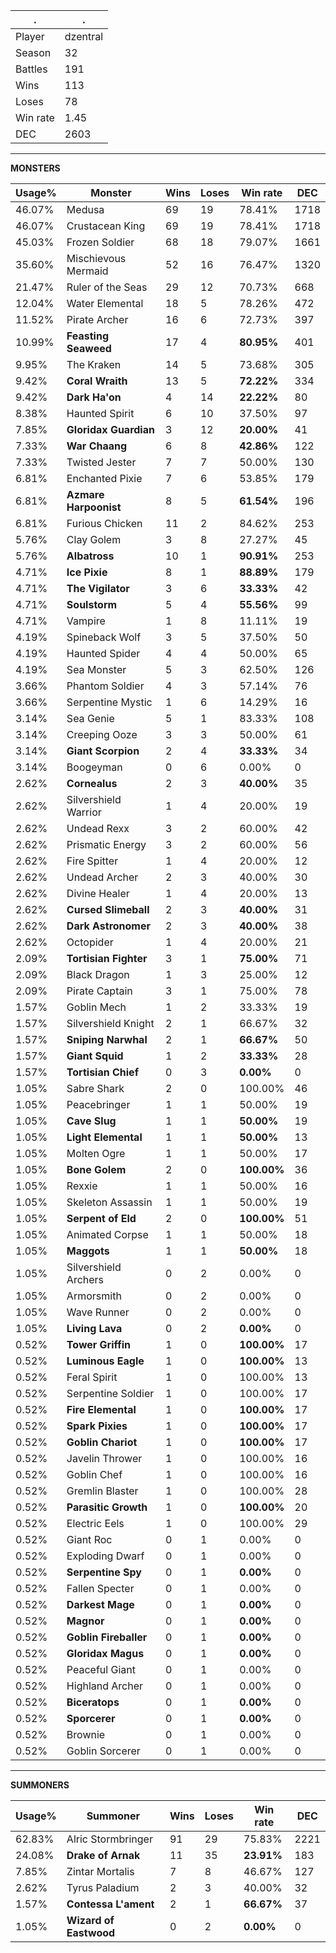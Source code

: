 .|.
|-|-
Player|dzentral
Season|32
Battles|191
Wins|113
Loses|78
Win rate|1.45
DEC|2603

---
**MONSTERS**

Usage%|Monster|Wins|Loses|Win rate|DEC|
-|-|-|-|-|-|
46.07%|Medusa|69|19|78.41%|1718|
46.07%|Crustacean King|69|19|78.41%|1718|
45.03%|Frozen Soldier|68|18|79.07%|1661|
35.60%|Mischievous Mermaid|52|16|76.47%|1320|
21.47%|Ruler of the Seas|29|12|70.73%|668|
12.04%|Water Elemental|18|5|78.26%|472|
11.52%|Pirate Archer|16|6|72.73%|397|
10.99%|**Feasting Seaweed**|17|4|**80.95%**|401|
9.95%|The Kraken|14|5|73.68%|305|
9.42%|**Coral Wraith**|13|5|**72.22%**|334|
9.42%|**Dark Ha'on**|4|14|**22.22%**|80|
8.38%|Haunted Spirit|6|10|37.50%|97|
7.85%|**Gloridax Guardian**|3|12|**20.00%**|41|
7.33%|**War Chaang**|6|8|**42.86%**|122|
7.33%|Twisted Jester|7|7|50.00%|130|
6.81%|Enchanted Pixie|7|6|53.85%|179|
6.81%|**Azmare Harpoonist**|8|5|**61.54%**|196|
6.81%|Furious Chicken|11|2|84.62%|253|
5.76%|Clay Golem|3|8|27.27%|45|
5.76%|**Albatross**|10|1|**90.91%**|253|
4.71%|**Ice Pixie**|8|1|**88.89%**|179|
4.71%|**The Vigilator**|3|6|**33.33%**|42|
4.71%|**Soulstorm**|5|4|**55.56%**|99|
4.71%|Vampire|1|8|11.11%|19|
4.19%|Spineback Wolf|3|5|37.50%|50|
4.19%|Haunted Spider|4|4|50.00%|65|
4.19%|Sea Monster|5|3|62.50%|126|
3.66%|Phantom Soldier|4|3|57.14%|76|
3.66%|Serpentine Mystic|1|6|14.29%|16|
3.14%|Sea Genie|5|1|83.33%|108|
3.14%|Creeping Ooze|3|3|50.00%|61|
3.14%|**Giant Scorpion**|2|4|**33.33%**|34|
3.14%|Boogeyman|0|6|0.00%|0|
2.62%|**Cornealus**|2|3|**40.00%**|35|
2.62%|Silvershield Warrior|1|4|20.00%|19|
2.62%|Undead Rexx|3|2|60.00%|42|
2.62%|Prismatic Energy|3|2|60.00%|56|
2.62%|Fire Spitter|1|4|20.00%|12|
2.62%|Undead Archer|2|3|40.00%|30|
2.62%|Divine Healer|1|4|20.00%|13|
2.62%|**Cursed Slimeball**|2|3|**40.00%**|31|
2.62%|**Dark Astronomer**|2|3|**40.00%**|38|
2.62%|Octopider|1|4|20.00%|21|
2.09%|**Tortisian Fighter**|3|1|**75.00%**|71|
2.09%|Black Dragon|1|3|25.00%|12|
2.09%|Pirate Captain|3|1|75.00%|78|
1.57%|Goblin Mech|1|2|33.33%|19|
1.57%|Silvershield Knight|2|1|66.67%|32|
1.57%|**Sniping Narwhal**|2|1|**66.67%**|50|
1.57%|**Giant Squid**|1|2|**33.33%**|28|
1.57%|**Tortisian Chief**|0|3|**0.00%**|0|
1.05%|Sabre Shark|2|0|100.00%|46|
1.05%|Peacebringer|1|1|50.00%|19|
1.05%|**Cave Slug**|1|1|**50.00%**|19|
1.05%|**Light Elemental**|1|1|**50.00%**|13|
1.05%|Molten Ogre|1|1|50.00%|17|
1.05%|**Bone Golem**|2|0|**100.00%**|36|
1.05%|Rexxie|1|1|50.00%|16|
1.05%|Skeleton Assassin|1|1|50.00%|19|
1.05%|**Serpent of Eld**|2|0|**100.00%**|51|
1.05%|Animated Corpse|1|1|50.00%|18|
1.05%|**Maggots**|1|1|**50.00%**|18|
1.05%|Silvershield Archers|0|2|0.00%|0|
1.05%|Armorsmith|0|2|0.00%|0|
1.05%|Wave Runner|0|2|0.00%|0|
1.05%|**Living Lava**|0|2|**0.00%**|0|
0.52%|**Tower Griffin**|1|0|**100.00%**|17|
0.52%|**Luminous Eagle**|1|0|**100.00%**|13|
0.52%|Feral Spirit|1|0|100.00%|13|
0.52%|Serpentine Soldier|1|0|100.00%|17|
0.52%|**Fire Elemental**|1|0|**100.00%**|17|
0.52%|**Spark Pixies**|1|0|**100.00%**|17|
0.52%|**Goblin Chariot**|1|0|**100.00%**|17|
0.52%|Javelin Thrower|1|0|100.00%|16|
0.52%|Goblin Chef|1|0|100.00%|16|
0.52%|Gremlin Blaster|1|0|100.00%|28|
0.52%|**Parasitic Growth**|1|0|**100.00%**|20|
0.52%|Electric Eels|1|0|100.00%|29|
0.52%|Giant Roc|0|1|0.00%|0|
0.52%|Exploding Dwarf|0|1|0.00%|0|
0.52%|**Serpentine Spy**|0|1|**0.00%**|0|
0.52%|Fallen Specter|0|1|0.00%|0|
0.52%|**Darkest Mage**|0|1|**0.00%**|0|
0.52%|**Magnor**|0|1|**0.00%**|0|
0.52%|**Goblin Fireballer**|0|1|**0.00%**|0|
0.52%|**Gloridax Magus**|0|1|**0.00%**|0|
0.52%|Peaceful Giant|0|1|0.00%|0|
0.52%|Highland Archer|0|1|0.00%|0|
0.52%|**Biceratops**|0|1|**0.00%**|0|
0.52%|**Sporcerer**|0|1|**0.00%**|0|
0.52%|Brownie|0|1|0.00%|0|
0.52%|Goblin Sorcerer|0|1|0.00%|0|

---
**SUMMONERS**

Usage%|Summoner|Wins|Loses|Win rate|DEC|
-|-|-|-|-|-|
62.83%|Alric Stormbringer|91|29|75.83%|2221|
24.08%|**Drake of Arnak**|11|35|**23.91%**|183|
7.85%|Zintar Mortalis|7|8|46.67%|127|
2.62%|Tyrus Paladium|2|3|40.00%|32|
1.57%|**Contessa L'ament**|2|1|**66.67%**|37|
1.05%|**Wizard of Eastwood**|0|2|**0.00%**|0|
